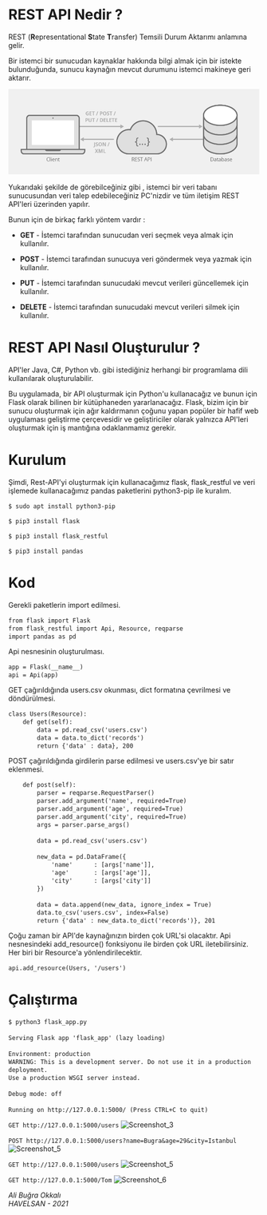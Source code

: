 # REST API Nedir ?

REST  (**R**epresentational **S**tate **T**ransfer)  Temsili Durum Aktarımı anlamına gelir. 

Bir istemci bir sunucudan kaynaklar hakkında bilgi almak için bir istekte bulunduğunda, sunucu kaynağın mevcut durumunu istemci makineye geri aktarır.



![representational-state-transfer-diagram](images/representational-state-transfer-diagram.png)



Yukarıdaki şekilde de görebilceğiniz gibi , istemci bir veri tabanı sunucusundan veri talep edebileceğiniz PC'nizdir ve tüm iletişim REST API'leri üzerinden yapılır.

Bunun için de birkaç farklı yöntem vardır :

- **GET** - İstemci tarafından sunucudan veri seçmek veya almak için kullanılır.

- **POST** - İstemci tarafından sunucuya veri göndermek veya yazmak için kullanılır.

- **PUT** - İstemci tarafından sunucudaki mevcut verileri güncellemek için kullanılır.

- **DELETE** - İstemci tarafından sunucudaki mevcut verileri silmek için kullanılır.

  

# REST API Nasıl Oluşturulur ?

API'ler Java, C#, Python vb. gibi istediğiniz herhangi bir programlama dili kullanılarak oluşturulabilir.

 Bu uygulamada, bir API oluşturmak için Python'u kullanacağız ve bunun için Flask olarak bilinen bir kütüphaneden yararlanacağız. Flask, bizim için bir sunucu oluşturmak için ağır kaldırmanın çoğunu yapan popüler bir hafif web uygulaması geliştirme çerçevesidir ve geliştiriciler olarak yalnızca API'leri oluşturmak için iş mantığına odaklanmamız gerekir.



# Kurulum

Şimdi, Rest-API'yi oluşturmak için kullanacağımız flask, flask_restful ve veri işlemede kullanacağımız pandas paketlerini python3-pip ile kuralım.

```
$ sudo apt install python3-pip
```

```
$ pip3 install flask
```

```
$ pip3 install flask_restful
```

```
$ pip3 install pandas
```

# Kod

Gerekli paketlerin import edilmesi.
```
from flask import Flask
from flask_restful import Api, Resource, reqparse
import pandas as pd
```
Api nesnesinin oluşturulması.
```
app = Flask(__name__)
api = Api(app)
```
GET çağırıldığında users.csv okunması, dict formatına çevrilmesi ve döndürülmesi.
```
class Users(Resource):
    def get(self):
        data = pd.read_csv('users.csv')
        data = data.to_dict('records')
        return {'data' : data}, 200
```
POST çağırıldığında girdilerin parse edilmesi ve users.csv'ye bir satır eklenmesi.
```
    def post(self):
        parser = reqparse.RequestParser()
        parser.add_argument('name', required=True)
        parser.add_argument('age', required=True)
        parser.add_argument('city', required=True)
        args = parser.parse_args()

        data = pd.read_csv('users.csv')

        new_data = pd.DataFrame({
            'name'      : [args['name']],
            'age'       : [args['age']],
            'city'      : [args['city']]
        })

        data = data.append(new_data, ignore_index = True)
        data.to_csv('users.csv', index=False)
        return {'data' : new_data.to_dict('records')}, 201
```

Çoğu zaman bir API'de kaynağınızın birden çok URL'si olacaktır. Api nesnesindeki add_resource() fonksiyonu ile birden çok URL iletebilirsiniz. Her biri bir Resource'a yönlendirilecektir.
```
api.add_resource(Users, '/users')
```


# Çalıştırma

```
$ python3 flask_app.py 

Serving Flask app 'flask_app' (lazy loading)

Environment: production
WARNING: This is a development server. Do not use it in a production deployment.
Use a production WSGI server instead.

Debug mode: off

Running on http://127.0.0.1:5000/ (Press CTRL+C to quit)
```

```GET http://127.0.0.1:5000/users```
![Screenshot_3](images/get.png)

```POST http://127.0.0.1:5000/users?name=Bugra&age=29&city=Istanbul```
![Screenshot_5](images/post.png)

```GET http://127.0.0.1:5000/users```
![Screenshot_5](images/get2.png)

```GET http://127.0.0.1:5000/Tom```
![Screenshot_6](images/get3.png)


*Ali Buğra Okkalı  
HAVELSAN - 2021*

